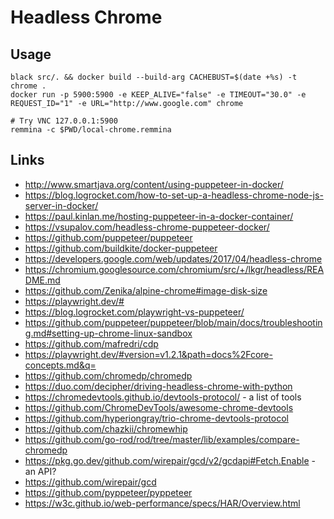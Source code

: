 # Headless Chrome


## Usage

```
black src/. && docker build --build-arg CACHEBUST=$(date +%s) -t chrome .
docker run -p 5900:5900 -e KEEP_ALIVE="false" -e TIMEOUT="30.0" -e REQUEST_ID="1" -e URL="http://www.google.com" chrome 

# Try VNC 127.0.0.1:5900
remmina -c $PWD/local-chrome.remmina

```

## Links

* http://www.smartjava.org/content/using-puppeteer-in-docker/
* https://blog.logrocket.com/how-to-set-up-a-headless-chrome-node-js-server-in-docker/
* https://paul.kinlan.me/hosting-puppeteer-in-a-docker-container/
* https://vsupalov.com/headless-chrome-puppeteer-docker/
* https://github.com/puppeteer/puppeteer
* https://github.com/buildkite/docker-puppeteer
* https://developers.google.com/web/updates/2017/04/headless-chrome
* https://chromium.googlesource.com/chromium/src/+/lkgr/headless/README.md
* https://github.com/Zenika/alpine-chrome#image-disk-size
* https://playwright.dev/#
* https://blog.logrocket.com/playwright-vs-puppeteer/
* https://github.com/puppeteer/puppeteer/blob/main/docs/troubleshooting.md#setting-up-chrome-linux-sandbox
* https://github.com/mafredri/cdp
* https://playwright.dev/#version=v1.2.1&path=docs%2Fcore-concepts.md&q=
* https://github.com/chromedp/chromedp
* https://duo.com/decipher/driving-headless-chrome-with-python
* https://chromedevtools.github.io/devtools-protocol/    - a list of tools
* https://github.com/ChromeDevTools/awesome-chrome-devtools
* https://github.com/hyperiongray/trio-chrome-devtools-protocol
* https://github.com/chazkii/chromewhip
* https://github.com/go-rod/rod/tree/master/lib/examples/compare-chromedp
* https://pkg.go.dev/github.com/wirepair/gcd/v2/gcdapi#Fetch.Enable  - an API?
* https://github.com/wirepair/gcd
* https://github.com/pyppeteer/pyppeteer
* https://w3c.github.io/web-performance/specs/HAR/Overview.html